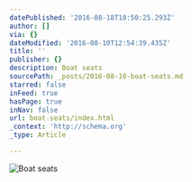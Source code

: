 ```yaml
---
datePublished: '2016-08-18T10:50:25.293Z'
author: []
via: {}
dateModified: '2016-08-10T12:54:39.435Z'
title: ''
publisher: {}
description: Boat seats
sourcePath: _posts/2016-08-10-boat-seats.md
starred: false
inFeed: true
hasPage: true
inNav: false
url: boat-seats/index.html
_context: 'http://schema.org'
_type: Article

---
```

![Boat seats](https://the-grid-user-content.s3-us-west-2.amazonaws.com/49289d2a-7149-4c2f-bd5b-f8abd11db9e8.jpg)